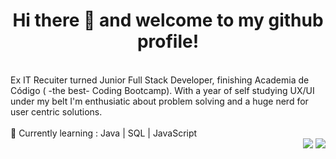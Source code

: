 <h1 align="center"> Hi there 👋 and welcome to my github profile! </h1>
<br>
Ex IT Recuiter turned Junior Full Stack Developer, finishing Academia de Código ( -the best- Coding Bootcamp). With a year of self studying UX/UI under my belt I'm enthusiatic about problem solving and a huge nerd for user centric solutions.
<br>
<br>
🌱 Currently learning : Java | SQL | JavaScript


<div align="right"> 
  <a href = "mailto:raquelcotacv.work@gmail.com"><img src="https://img.shields.io/badge/-Gmail-%23333?style=for-the-badge&logo=gmail&logoColor=white" target="_blank"></a>
  <a href="https://www.linkedin.com/in/raquel-cota-777968140/" target="_blank"><img src="https://img.shields.io/badge/-LinkedIn-%230077B5?style=for-the-badge&logo=linkedin&logoColor=white" target="_blank"></a>
</div>

